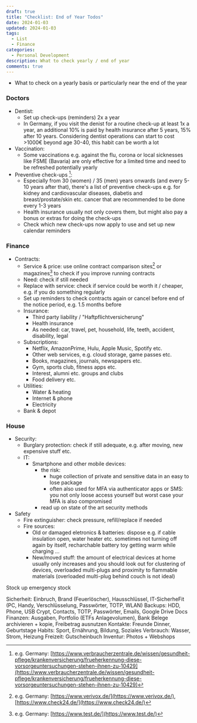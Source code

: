 ```yaml
---
draft: true
title: "Checklist: End of Year Todos"
date: 2024-01-03
updated: 2024-01-03
tags: 
  - List
  - Finance
categories:
  - Personal Development
description: What to check yearly / end of year
comments: true
---
```


- What to check on a yearly basis or particularly near the end of the year

<!--more-->

### Doctors

- Dentist:
  - Set up check-ups (reminders) 2x a year 
  - In Germany, if you visit the denist for a routine check-up at least 1x a year, an additional 10% is paid by health insurance after 5 years, 15% after 10 years. Considering dentist operations can start to cost >1000€ beyond age 30-40, this habit can be worth a lot 
- Vaccination:
  - Some vaccinations e.g. against the flu, corona or local sicknesses like FSME (Bavaria) are only effective for a limited time and need to be refreshed potentially yearly
- Preventive check-ups [^preventive]:
  - Especially from 30 (women) / 35 (men) years onwards (and every 5-10 years after that), there's a list of preventive check-ups e.g. for kidney and cardiovascular diseases, diabetis and breast/prostate/skin etc. cancer that are recommended to be done every 1-3 years
  - Health insurance usually not only covers them, but might also pay a bonus or extras for doing the check-ups
  - Check which new check-ups now apply to use and set up new calendar reminders

[^preventive]: e.g. Germany: [https://www.verbraucherzentrale.de/wissen/gesundheit-pflege/krankenversicherung/frueherkennung-diese-vorsorgeuntersuchungen-stehen-ihnen-zu-10429](https://www.verbraucherzentrale.de/wissen/gesundheit-pflege/krankenversicherung/frueherkennung-diese-vorsorgeuntersuchungen-stehen-ihnen-zu-10429)

### Finance

- Contracts:
  - Service & price: use online contract comparison sites[^contractsW] or magazines[^contractsM] to check if you improve running contracts
  - Need: check if still needed
  - Replace with service: check if service could be worth it / cheaper, e.g. if you do something regularly
  - Set up reminders to check contracts again or cancel before end of the notice period, e.g. 1.5 months before
  - Insurance:
    - Third party liability / "Haftpflichtversicherung"
    - Health insurance
    - As needed: car, travel, pet, household, life, teeth, accident, disability, legal 
  - Subscriptions:
    - Netflix, AmazonPrime, Hulu, Apple Music, Spotify etc.
    - Other web services, e.g. cloud storage, game passes etc.
    - Books, magazines, journals, newspapers etc.
    - Gym, sports club, fitness apps etc.
    - Interest, alumni etc. groups and clubs
    - Food delivery etc.
  - Utilities:
    - Water & heating
    - Internet & phone
    - Electricity
  - Bank & depot

[^contractsW]: e.g. Germany: [https://www.verivox.de/](https://www.verivox.de/), [https://www.check24.de/](https://www.check24.de/) 
[^contractsM]: e.g. Germany: [https://www.test.de/](https://www.test.de/)

### House

- Security:
  - Burglary protection: check if still adequate, e.g. after moving, new expensive stuff etc.
  - IT:
    - Smartphone and other mobile devices: 
      - the risk: 
        - huge collection of private and sensitive data in an easy to lose package
        - often also used for MFA via authenticator apps or SMS: you not only loose access yourself but worst case your MFA is also compromised
      - read up on state of the art security methods
- Safety
  - Fire extinguisher: check pressure, refill/replace if needed
  - Fire sources:
    - Old or damaged eletronics & batteries: dispose e.g. if cable insulation open, water heater etc. sometimes not turning off again by itself, recharchable battery toy getting warm while charging ...
    - New/moved stuff: the amount of electrical devices at home usually only increases and you should look out for clustering of devices, overloaded multi-plugs and proximity to flammable materials (overloaded multi-plug behind couch is not ideal)

Stock up emergency stock

Sicherheit: Einbruch, Brand (Feuerlöscher), Hausschlüssel, IT-SicherheFit (PC, Handy, Verschlüsselung, Passwörter, TOTP, WLAN)
Backups: HDD, Phone, USB Crypt, Contacts, TOTP, Passwörter, Emails, Google Drive Docs
Finanzen: Ausgaben, Portfolio (ETFs Anlagevolumen), Bank Belege archivieren + kopie, Freibetrag ausnutzen
Kontakte: Freunde Dinner, Geburtstage
Habits: Sport, Ernährung, Bildung, Soziales
Verbrauch: Wasser, Strom, Heizung
Freizeit: Gutscheinbuch
Inventur: Photos + Webshops

